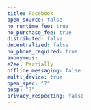 ```yaml
---
title: Facebook
open_source: false
no_runtime_fee: true
no_purchase_fee: true
distributed: false
decentralized: false
no_phone_required: true
anonymous:
e2ee: Partially
offline_messaging: false
multi_device: true
open_spec: "?"
aosp: "?"
privacy_respecting: false
---
```

